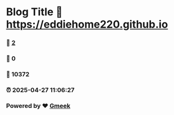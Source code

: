 # Blog Title :link: https://eddiehome220.github.io 
### :page_facing_up: [2](https://eddiehome220.github.io/tag.html) 
### :speech_balloon: 0 
### :hibiscus: 10372 
### :alarm_clock: 2025-04-27 11:06:27 
### Powered by :heart: [Gmeek](https://github.com/Meekdai/Gmeek)
